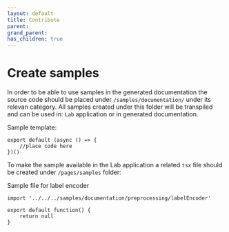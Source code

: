 ```yaml
---
layout: default
title: Contribute
parent: 
grand_parent: 
has_children: true
---
```



# Create samples

In order to be able to use samples in the generated documentation the source code should be placed under `/samples/documentation/` under its relevan category. All samples created under this folder will be transpiled and can be used in: `Lab` application or in generated documentation.

Sample template:
```
export default (async () => {
    //place code here
})()
```

To make the sample available in the Lab application a related `tsx` file should be created under `/pages/samples` folder:

Sample file for label encoder
```
import '../../../samples/documentation/preprocessing/labelEncoder'

export default function() {
    return null
}
```
